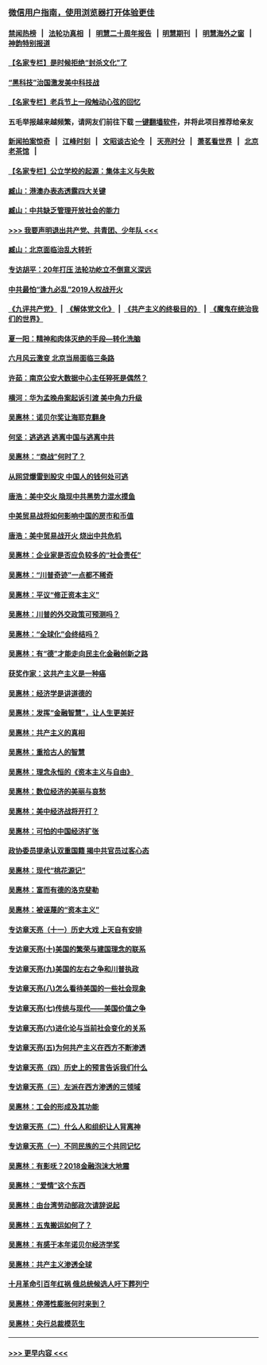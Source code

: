 ### [微信用户指南，使用浏览器打开体验更佳](https://github.com/gfw-breaker/banned-news1/blob/master/indexes/wechat-guide.md?t=0)
#### [禁闻热榜](热点新闻.md?t=0)  &nbsp;&nbsp;|&nbsp;&nbsp; [法轮功真相](https://github.com/gfw-breaker/truth/blob/master/README.md?t=0) &nbsp;&nbsp;|&nbsp;&nbsp; [明慧二十周年报告](https://github.com/gfw-breaker/mh-reports/blob/master/README.md?t=0) &nbsp;&nbsp;|&nbsp;&nbsp;[明慧期刊](https://github.com/gfw-breaker/mh-qikan) &nbsp;&nbsp;|&nbsp;&nbsp; [明慧海外之窗](https://github.com/gfw-breaker/mh-news/blob/master/README.md?t=0) &nbsp;&nbsp;|&nbsp;&nbsp; [神韵特别报道](https://github.com/gfw-breaker/mh-news/blob/master/shenyun.md?t=0)
#### [【名家专栏】是时候拒绝“封杀文化”了](../pages/nsc423/n11814093.md?t=02150411) 
#### [“黑科技”治国激发美中科技战](../pages/nsc423/n11638056.md?t=02150411) 
#### [【名家专栏】老兵节上一段触动心弦的回忆](../pages/nsc423/n11646016.md?t=02150411) 
#### 五毛举报越来越频繁，请网友们前往下载 [一键翻墙软件](https://github.com/gfw-breaker/ssr-accounts)，并将此项目推荐给亲友
#### [新闻拍案惊奇](https://github.com/gfw-breaker/banned-news1/blob/master/pages/link4.md) &nbsp;&nbsp;|&nbsp;&nbsp; [江峰时刻](https://github.com/gfw-breaker/banned-news1/blob/master/pages/link4.md) &nbsp;&nbsp;|&nbsp;&nbsp; [文昭谈古论今](https://github.com/gfw-breaker/banned-news1/blob/master/pages/link4.md) &nbsp;&nbsp;|&nbsp;&nbsp; [天亮时分](https://github.com/gfw-breaker/banned-news1/blob/master/pages/link4.md) &nbsp;&nbsp;|&nbsp;&nbsp; [萧茗看世界](https://github.com/gfw-breaker/banned-news1/blob/master/pages/link4.md) &nbsp;&nbsp;|&nbsp;&nbsp; [北京老茶馆](https://github.com/gfw-breaker/banned-news1/blob/master/pages/link4.md) &nbsp;&nbsp;|&nbsp;&nbsp; 
#### [【名家专栏】公立学校的起源：集体主义与失败](../pages/nsc423/n11601833.md?t=02150411) 
#### [臧山：港澳办表态透露四大关键](../pages/nsc423/n11421628.md?t=02150411) 
#### [臧山：中共缺乏管理开放社会的能力](../pages/nsc423/n11407457.md?t=02150411) 
#### [>>> 我要声明退出共产党、共青团、少年队 <<<](https://github.com/begood0513/goodnews/blob/master/quit/letter.md) 
#### [臧山：北京面临治乱大转折](../pages/nsc423/n11406895.md?t=02150411) 
#### [专访胡平：20年打压 法轮功屹立不倒意义深远](../pages/nsc423/n11398800.md?t=02150411) 
#### [中共最怕“逢九必乱”2019人权战开火](../pages/nsc423/n11385248.md?t=02150411) 
#### [《九评共产党》](https://github.com/begood0513/9ping.md/blob/master/README.md) &nbsp;|&nbsp; [《解体党文化》](../../../../jtdwh.md/blob/master/README.md)  &nbsp;|&nbsp; [《共产主义的终极目的》](../../../../gczydzjmd.md/blob/master/README.md) &nbsp;|&nbsp; [《魔鬼在统治我们的世界》](../../../../mgztzwmdsj.md/blob/master/README.md) 
#### [夏一阳：精神和肉体灭绝的手段—转化洗脑](../pages/nsc423/n11368250.md?t=02150411) 
#### [六月风云激变 北京当局面临三条路](../pages/nsc423/n11313668.md?t=02150411) 
#### [许茹：南京公安大数据中心主任猝死是偶然？](../pages/nsc423/n11064744.md?t=02150411) 
#### [横河：华为孟晚舟案起诉引渡 美中角力升级](../pages/nsc423/n11027230.md?t=02150411) 
#### [吴惠林：诺贝尔奖让海耶克翻身](../pages/nsc423/n10890049.md?t=02150411) 
#### [何坚：逃逃逃 逃离中国与逃离中共](../pages/nsc423/n10592891.md?t=02150411) 
#### [吴惠林：“商战”何时了？](../pages/nsc423/n10573558.md?t=02150411) 
#### [从网贷爆雷到股灾 中国人的钱何处可逃](../pages/nsc423/n10572800.md?t=02150411) 
#### [唐浩：美中交火 隐现中共黑势力混水摸鱼](../pages/nsc423/n10544040.md?t=02150411) 
#### [中美贸易战将如何影响中国的房市和币值](../pages/nsc423/n10543697.md?t=02150411) 
#### [唐浩：美中贸易战开火 烧出中共危机](../pages/nsc423/n10540126.md?t=02150411) 
#### [吴惠林：企业家是否应负较多的“社会责任”](../pages/nsc423/n10535022.md?t=02150411) 
#### [吴惠林：“川普奇迹”一点都不稀奇](../pages/nsc423/n10512808.md?t=02150411) 
#### [吴惠林：平议“修正资本主义”](../pages/nsc423/n10495724.md?t=02150411) 
#### [吴惠林：川普的外交政策可预测吗？](../pages/nsc423/n10462387.md?t=02150411) 
#### [吴惠林：“全球化”会终结吗？](../pages/nsc423/n10452838.md?t=02150411) 
#### [吴惠林：有“德”才能走向民主化金融创新之路](../pages/nsc423/n10432292.md?t=02150411) 
#### [获奖作家：这共产主义是一种癌](../pages/nsc423/n10431541.md?t=02150411) 
#### [吴惠林：经济学是讲道德的](../pages/nsc423/n10398014.md?t=02150411) 
#### [吴惠林：发挥“金融智慧”，让人生更美好](../pages/nsc423/n10375019.md?t=02150411) 
#### [吴惠林：共产主义的真相](../pages/nsc423/n10351394.md?t=02150411) 
#### [吴惠林：重拾古人的智慧](../pages/nsc423/n10337691.md?t=02150411) 
#### [吴惠林：理念永恒的《资本主义与自由》](../pages/nsc423/n10316274.md?t=02150411) 
#### [吴惠林：数位经济的美丽与哀愁](../pages/nsc423/n10292946.md?t=02150411) 
#### [吴惠林：美中经济战将开打？](../pages/nsc423/n10258825.md?t=02150411) 
#### [吴惠林：可怕的中国经济扩张](../pages/nsc423/n10219147.md?t=02150411) 
#### [政协委员提承认双重国籍 揭中共官员过客心态](../pages/nsc423/n10208809.md?t=02150411) 
#### [吴惠林：现代“桃花源记”](../pages/nsc423/n10185234.md?t=02150411) 
#### [吴惠林：富而有德的洛克斐勒](../pages/nsc423/n10142264.md?t=02150411) 
#### [吴惠林：被诬蔑的“资本主义”](../pages/nsc423/n10124816.md?t=02150411) 
#### [专访章天亮（十一）历史大戏 上天自有安排](../pages/nsc423/n10094905.md?t=02150411) 
#### [专访章天亮(十)美国的繁荣与建国理念的联系](../pages/nsc423/n10094899.md?t=02150411) 
#### [专访章天亮(九)美国的左右之争和川普执政](../pages/nsc423/n10094889.md?t=02150411) 
#### [专访章天亮(八)怎么看待美国的一些社会现象](../pages/nsc423/n10094857.md?t=02150411) 
#### [专访章天亮(七)传统与现代——美国价值之争](../pages/nsc423/n10093140.md?t=02150411) 
#### [专访章天亮(六)进化论与当前社会变化的关系](../pages/nsc423/n10092036.md?t=02150411) 
#### [专访章天亮(五)为何共产主义在西方不断渗透](../pages/nsc423/n10083620.md?t=02150411) 
#### [专访章天亮（四）历史上的预言告诉我们什么](../pages/nsc423/n10083606.md?t=02150411) 
#### [专访章天亮（三）左派在西方渗透的三领域](../pages/nsc423/n10081115.md?t=02150411) 
#### [吴惠林：工会的形成及其功能](../pages/nsc423/n10080633.md?t=02150411) 
#### [专访章天亮（二）什么人和组织让人背离神](../pages/nsc423/n10076637.md?t=02150411) 
#### [专访章天亮（一）不同民族的三个共同记忆](../pages/nsc423/n10074188.md?t=02150411) 
#### [吴惠林：有影呒？2018金融泡沫大地震](../pages/nsc423/n10040534.md?t=02150411) 
#### [吴惠林：“爱情”这个东西](../pages/nsc423/n10019423.md?t=02150411) 
#### [吴惠林：由台湾劳动部政次请辞说起](../pages/nsc423/n9979679.md?t=02150411) 
#### [吴惠林：五鬼搬运如何了？](../pages/nsc423/n9925338.md?t=02150411) 
#### [吴惠林：有感于本年诺贝尔经济学奖](../pages/nsc423/n9871883.md?t=02150411) 
#### [吴惠林：共产主义渗透全球](../pages/nsc423/n9812748.md?t=02150411) 
#### [十月革命引百年红祸 俄总统候选人吁下葬列宁](../pages/nsc423/n9810182.md?t=02150411) 
#### [吴惠林：停滞性膨胀何时来到？](../pages/nsc423/n9764136.md?t=02150411) 
#### [吴惠林：央行总裁模范生](../pages/nsc423/n9728134.md?t=02150411) 

----
#### [ >>> 更早内容 <<< ](../indexes/nsc423-earlier.md)
